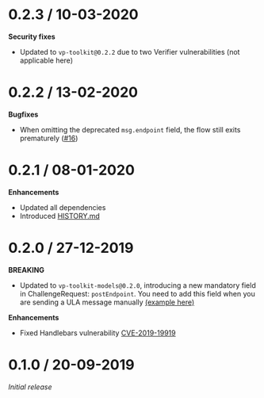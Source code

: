 # 0.2.3 / 10-03-2020

**Security fixes**
- Updated to `vp-toolkit@0.2.2` due to two Verifier vulnerabilities (not applicable here)

# 0.2.2 / 13-02-2020

**Bugfixes**
- When omitting the deprecated `msg.endpoint` field, the flow still exits prematurely ([#16](https://github.com/rabobank-blockchain/ula-vp-controller/issues/16))

# 0.2.1 / 08-01-2020

**Enhancements**
- Updated all dependencies
- Introduced [HISTORY.md](HISTORY.md)

# 0.2.0 / 27-12-2019

**BREAKING**
- Updated to `vp-toolkit-models@0.2.0`, introducing a new mandatory field in ChallengeRequest: `postEndpoint`. You need to add this field when you are sending a ULA message manually [(example here)](https://github.com/rabobank-blockchain/ula-vp-controller#manually)

**Enhancements**
- Fixed Handlebars vulnerability [CVE-2019-19919](https://github.com/advisories/GHSA-w457-6q6x-cgp9)

# 0.1.0 / 20-09-2019

*Initial release*
